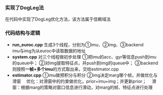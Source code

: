 ### 实现了DogLeg法
在代码中实现了DogLeg优化方法，该方法属于信赖域法
### 代码结构与逻辑
- **run_euroc.cpp**
  生成3个线程，分别为①imu、②img、③backend   
  imu与img为从euroc中读取数据的地址
- **system.cpp**
  对三个线程做初步处理
  ①把imu的acc、gyr等信息push到imu的queue中；
  ②对img提取特征点，并push到img的queue中；
  ③backend则按照**一帧+多个imu**的方式取出来，交给estimator.cpp
- **estimator.cpp**
  ①imu做预积分与积分
  ②img决定marg哪个帧，并做优化与滑窗
  &emsp;优化：对滑窗中的约束做优化，prior+imu+img；并更新prior；
  &emsp;滑窗：根据marg的策略对窗口信息进行滑动，对marg的帧、特征点进行处理